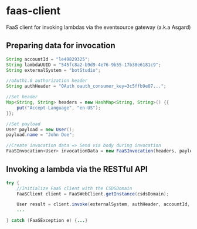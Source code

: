 # faas-client
FaaS client for invoking lambdas via the eventsource gateway (a.k.a Asgard)

## Preparing data for invocation
```java
String accountId = "le49829325";
String lambdaUUID = "545fc8a2-b9d9-4e76-9b55-17b38e6181c9";
String externalSystem = "botStudio";

//oAuth1.0 authorization header
String authHeader = "OAuth oauth_consumer_key=3c5ffb9e07...";

//Set header
Map<String, String> headers = new HashMap<String, String>() {{
    put("Accept-Language", "en-US");
}};

//Set payload
User payload = new User();
payload.name = "John Doe";

//Create invocation data => Send via body during invocation
FaaSInvocation<User> invocationData = new FaaSInvocation(headers, payload);
```

## Invoking a lambda via the RESTful API
```java
try {
    //Initialize FaaS client with the CSDSDomain
    FaaSClient client = FaaSWebClient.getInstance(csdsDomain);

    User result = client.invoke(externalSystem, authHeader, accountId, lambdaUUID, invocationData, User.class);
    ...

} catch (FaaSException e) {...}
```